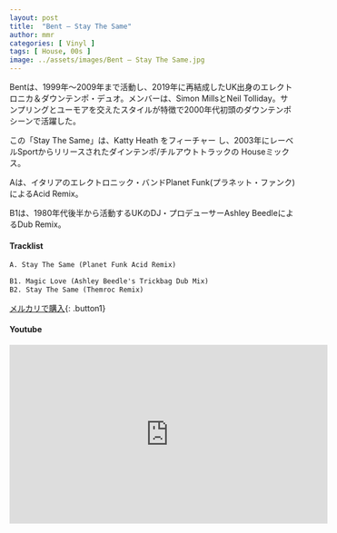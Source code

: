 ```yaml
---
layout: post
title:  "Bent – Stay The Same"
author: mmr
categories: [ Vinyl ]
tags: [ House, 00s ]
image: ../assets/images/Bent – Stay The Same.jpg
---
```


Bentは、1999年〜2009年まで活動し、2019年に再結成したUK出身のエレクトロニカ＆ダウンテンポ・デュオ。メンバーは、Simon MillsとNeil Tolliday。サンプリングとユーモアを交えたスタイルが特徴で2000年代初頭のダウンテンポシーンで活躍した。

この「Stay The Same」は、Katty Heath をフィーチャー し、2003年にレーベルSportからリリースされたダインテンポ/チルアウトトラックの Houseミックス。

Aは、イタリアのエレクトロニック・バンドPlanet Funk(プラネット・ファンク)によるAcid Remix。

B1は、1980年代後半から活動するUKのDJ・プロデューサーAshley BeedleによるDub Remix。

#### Tracklist
```md
A. Stay The Same (Planet Funk Acid Remix)

B1. Magic Love (Ashley Beedle's Trickbag Dub Mix)
B2. Stay The Same (Themroc Remix)
```

[メルカリで購入](https://jp.mercari.com/item/m86928683076?afid=6142608987){: .button1}

#### Youtube
<iframe width="560" height="315" src="https://www.youtube.com/embed/TQqpY7w9kpU?si=D00RvsQKZSRMmDU9" title="YouTube video player" frameborder="0" allow="accelerometer; autoplay; clipboard-write; encrypted-media; gyroscope; picture-in-picture; web-share" referrerpolicy="strict-origin-when-cross-origin" allowfullscreen></iframe>
